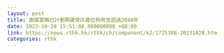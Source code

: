 ```yaml
---
layout: post
title: 謝展寰稱已計劃興建骨灰龕位夠用至超過2040年
date: 2023-10-28 15:51:08.000000000 +08:00
link: https://news.rthk.hk/rthk/ch/component/k2/1725388-20231028.htm
categories: rthk
---
```



